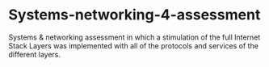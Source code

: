 # Systems-networking-4-assessment
Systems &amp; networking assessment in which a stimulation of the full Internet Stack Layers was implemented with all of the protocols and services of the different layers.
